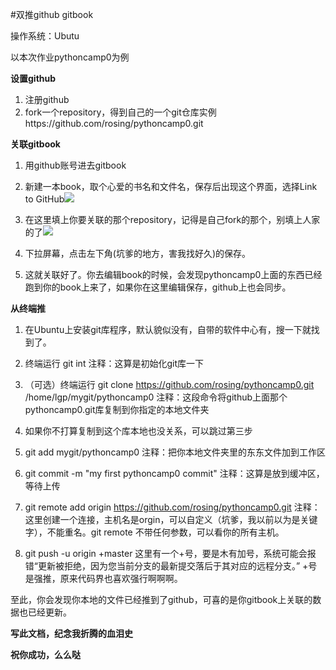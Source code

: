 #双推github gitbook

操作系统：Ubutu

以本次作业pythoncamp0为例

**设置github**

1. 注册github
2. fork一个repository，得到自己的一个git仓库实例https://github.com/rosing/pythoncamp0.git

**关联gitbook**

1. 用github账号进去gitbook
2. 新建一本book，取个心爱的书名和文件名，保存后出现这个界面，选择Link to GitHub![](http://i.imgur.com/HJKVhte.jpg)

3. 在这里填上你要关联的那个repository，记得是自己fork的那个，别填上人家的了![](http://i.imgur.com/R9bEEG5.jpg)
4. 下拉屏幕，点击左下角(坑爹的地方，害我找好久)的保存。
5. 这就关联好了。你去编辑book的时候，会发现pythoncamp0上面的东西已经跑到你的book上来了，如果你在这里编辑保存，github上也会同步。

**从终端推**

1. 在Ubuntu上安装git库程序，默认貌似没有，自带的软件中心有，搜一下就找到了。

2. 终端运行  git int   注释：这算是初始化git库一下

3. （可选）终端运行  git clone https://github.com/rosing/pythoncamp0.git /home/lgp/mygit/pythoncamp0   注释：这段命令将github上面那个pythoncamp0.git库复制到你指定的本地文件夹

4. 如果你不打算复制到这个库本地也没关系，可以跳过第三步

5. git add mygit/pythoncamp0 注释：把你本地文件夹里的东东文件加到工作区

6. git commit -m "my first pythoncamp0 commit" 注释：这算是放到缓冲区，等待上传

7. git remote add origin https://github.com/rosing/pythoncamp0.git 注释：这里创建一个连接，主机名是orgin，可以自定义（坑爹，我以前以为是关键字），不能重名。git remote 不带任何参数，可以看你的所有主机。

8. git push -u origin +master 这里有一个+号，要是木有加号，系统可能会报错“更新被拒绝，因为您当前分支的最新提交落后于其对应的远程分支。” +号是强推，原来代码界也喜欢强行啊啊啊。



至此，你会发现你本地的文件已经推到了github，可喜的是你gitbook上关联的数据也已经更新。

**写此文档，纪念我折腾的血泪史**

**祝你成功，么么哒**